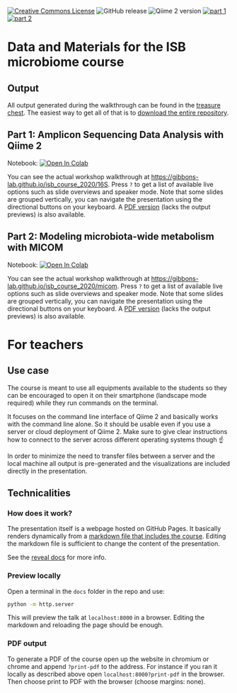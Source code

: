 <a rel="license" href="http://creativecommons.org/licenses/by-nc/4.0/"><img alt="Creative Commons License" style="border-width:0" src="https://i.creativecommons.org/l/by-nc/4.0/88x31.png" /></a>
![GitHub release](https://img.shields.io/github/tag/Gibbons-Lab/isb_course_2020.svg)
![Qiime 2 version](https://img.shields.io/badge/Qiime%202%20version-2020.6-blue.svg)
[![part 1](https://img.shields.io/website-up-down-green-red/https/shields.io.svg?label=part1)](https://gibbons-lab.github.io/isb_course_2020/16S)
[![part 2](https://img.shields.io/website-up-down-green-red/https/shields.io.svg?label=part2)](https://gibbons-lab.github.io/isb_course_2020/micom)


# Data and Materials for the ISB microbiome course

## Output

All output generated during the walkthrough can be found in the
[treasure chest](treasure_chest). The easiest way to get all of that
is to [download the entire repository](https://github.com/Gibbons-Lab/isb_course_2020/archive/master.zip).

## Part 1: Amplicon Sequencing Data Analysis with Qiime 2

Notebook: [![Open In Colab](https://colab.research.google.com/assets/colab-badge.svg)](https://colab.research.google.com/github/Gibbons-Lab/isb_course_2020/blob/master/16S.ipynb)

You can see the actual workshop walkthrough at
https://gibbons-lab.github.io/isb_course_2020/16S. Press `?` to get a list
of available live options such as slide overviews and speaker mode. Note that
some slides are grouped vertically, you can navigate the presentation using
the directional buttons on your keyboard.
A [PDF version](part1.pdf) (lacks the output previews) is also available.


## Part 2: Modeling microbiota-wide metabolism with MICOM

Notebook: [![Open In Colab](https://colab.research.google.com/assets/colab-badge.svg)](https://colab.research.google.com/github/Gibbons-Lab/isb_course_2020/blob/master/micom.ipynb)

You can see the actual workshop walkthrough at
https://gibbons-lab.github.io/isb_course_2020/micom. Press `?` to get a list
of available live options such as slide overviews and speaker mode. Note that
some slides are grouped vertically, you can navigate the presentation using
the directional buttons on your keyboard.
A [PDF version](part2.pdf) (lacks the output previews) is also available.


# For teachers

## Use case

The course is meant to use all equipments available to the students so they
can be encouraged to open it on their smartphone (landscape mode required)
while they run commands on the terminal.

It focuses on the command line
interface of Qiime 2 and basically works with the command line alone. So it should
be usable even if you use a server or cloud deployment of Qiime 2. Make sure
to give clear instructions how to connect to the server across different operating
systems though :point_up:

In order to minimize the need to transfer files between a server and the local
machine all output is pre-generated and the visualizations are included directly
in the presentation.

## Technicalities

### How does it work?

The presentation itself is a webpage hosted on GitHub Pages. It basically
renders dynamically from a [markdown file that includes the course](docs/talk.md).
Editing the markdown file is sufficient to change the content of the presentation.

See the [reveal docs](https://github.com/hakimel/reveal.js/#markdown) for more info.

### Preview locally

Open a terminal in the `docs` folder in the repo and use:

```bash
python -m http.server
```

This will preview the talk at `localhost:8000` in a browser. Editing the
markdown and reloading the page should be enough.

### PDF output

To generate a PDF of the course open up the website in chromium or chrome and
append `?print-pdf` to the address. For instance if you ran it locally as
described above open `localhost:8000?print-pdf` in the browser. Then choose
print to PDF with the browser (choose margins: none).



